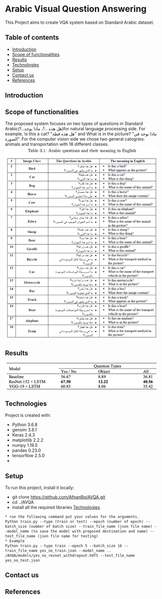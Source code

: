 # Arabic Visual Question Answering 
This Project aims to create VQA system based on Standard Arabic dataset. 
## Table of contents
* [Introduction](#introduction)
* [Scope of functionalities](#scope-of-functionalities)
* [Results](#results)
* [Technologies](#technologies)
* [Setup](#setup)
* [Contact us](#contact-us)
* [References](#references)

## Introduction

## Scope of functionalities
The proposed system focuses on two types of questions in Standard Arabic(هل هذه ..؟، ماذا يوجد..؟)for natural language processing side. For example, Is this a cat? "هل هذه قطة" and What is in
the picture? "ماذا يوجد في الصورة". For the computer vision side we chose two general catogries: animals and transportation with 18 different classes.
![alt text](https://github.com/AfnanBq/AVQA/blob/master/dataset.png?raw=true)

## Results
![alt text](https://github.com/AfnanBq/AVQA/blob/master/results.png?raw=true)
## Technologies
Project is created with:
* Python 3.6.8 
* gensim 3.8.1
* Keras  2.4.3
* matplotlib 2.2.2
* numpy 1.19.5
* pandas 0.23.0
* tensorflow 2.5.0
* 
## Setup
To run this project, install it locally:
* git clone https://github.com/AfnanBq/AVQA.git
* cd ../AVQA 
* install all the required libraries [Technologies](#technologies)
```
* run the following command put your values for the arguments.
Python train.py --type (train or test) --epoch (number of epoch) --batch_size (number of batch size) --train_file_name (json file name) --model_name (to save the model with proposed destination and name) --test_file_name (json file name for testing) 
* Example 
Python train.py --type train --epoch 5 --batch_size 16 --train_file_name yes_no_train.json --model_name .. /AVQA/models/yes_no_resnet_withdropout.hdf5 --test_file_name yes_no_test.json 
```
## Contact us
## References

